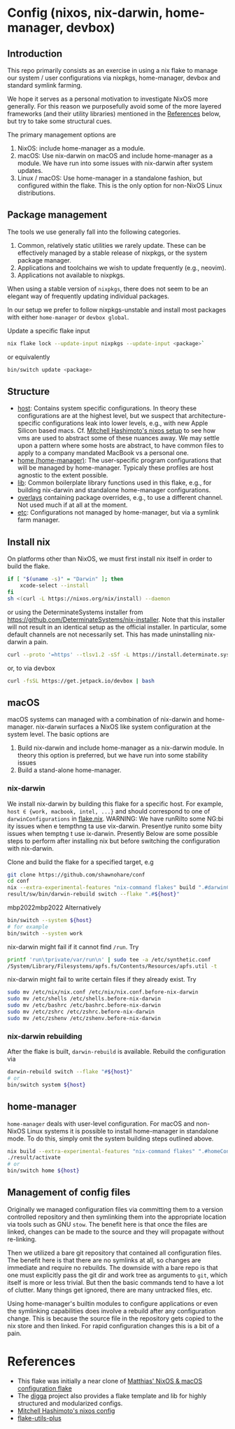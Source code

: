 # Config (nixos, nix-darwin, home-manager, devbox)

## Introduction

This repo primarily consists as an exercise in using a nix flake to manage
our system / user configurations via nixpkgs, home-manager, devbox and standard
symlink farming.

We hope it serves as a personal motivation to investigate NixOS more generally.
For this reason we purposefully avoid some of the more layered frameworks (and
their utility libraries) mentioned in the [References](#References) below, but
try to take some structural cues.

The primary management options are

1. NixOS: include home-manager as a module.
1. macOS: Use nix-darwin on macOS and include home-manager as a module. We have
   run into some issues with nix-darwin after system updates.
1. Linux / macOS: Use home-manager in a standalone fashion, but configured within the
   flake. This is the only option for non-NixOS Linux distributions.

## Package management

The tools we use generally fall into the following categories.

1. Common, relatively static utilities we rarely update. These can be
   effectively managed by a stable release of nixpkgs, or the system
   package manager.
2. Applications and toolchains we wish to update frequently (e.g., neovim).
3. Applications not available to nixpkgs.

When using a stable version of `nixpkgs`, there does not seem to be an elegant
way of frequently updating individual packages.

In our setup we prefer to follow nixpkgs-unstable and install most packages
with either `home-manager` or `devbox global`.

Update a specific flake input

```bash
nix flake lock --update-input nixpkgs --update-input <package>`
```
or equivalently
```bash
bin/switch update <package>
```

## Structure

- [host](./host): Contains system specific configurations.
   In theory these configurations are at the highest level,
   but we suspect that architecture-specific configurations leak into lower
   levels, e.g., with new Apple Silicon based macs.
   Cf. [Mitchell Hashimoto's nixos setup][mitchellh_nixos_config] to see how
   vms are used to abstract some of these nuances away. We may settle upon
   a pattern where some hosts are abstract, to have common files to apply to
   a company mandated MacBook vs a personal one.
- [home (home-manager)](./home): The user-specific program configurations
   that will be managed by home-manager. Typicaly these profiles are host
   agnostic to the extent possible.
- [lib](./lib/): Common boilerplate library functions used in this
  flake, e.g., for building nix-darwin and standalone home-manager configurations.
- [overlays](./overlays) containing package overrides, e.g., to use a
   different channel. Not used much if at all at the moment.
- [etc](./etc): Configurations not managed by home-manager, but
  via a symlink farm manager.

## Install nix

On platforms other than NixOS, we must first install nix itself in order to
build the flake.

```bash
if [ "$(uname -s)" = "Darwin" ]; then
    xcode-select --install
fi
sh <(curl -L https://nixos.org/nix/install) --daemon
```
or using the DeterminateSystems installer from
https://github.com/DeterminateSystems/nix-installer.
Note that this installer will not result in an identical setup as the official
installer. In particular, some default channels are not necessarily set. This
has made uninstalling nix-darwin a pain.

```bash
curl --proto '=https' --tlsv1.2 -sSf -L https://install.determinate.systems/nix | sh -s -- install
```
or, to via devbox

```bash
curl -fsSL https://get.jetpack.io/devbox | bash
```

## macOS

macOS systems can managed with a combination of nix-darwin and home-manager.
nix-darwin surfaces a NixOS like system configuration at the system level. The
basic options are

1. Build nix-darwin and include home-manager as a nix-darwin module. In theory this
   option is preferred, but we have run into some stability issues
1. Build a stand-alone home-manager.

### nix-darwin

We install nix-darwin by building this flake for a specific host. For
example, `host ∈ {work, macbook, intel, ...}` and should correspond to one of
`darwinConfigurations` in [flake.nix](./flake.nix).
WARNING: We have runRiIto some NG:bi ity issues when e tempthng ta use vix-darwin. Presentlye runito some biity issues when temptng t use ix-darwin. Presently
Below are some possible steps to perform after installing nix but
before switching the configuration with nix-darwin.

Clone and build the flake for a specified target, e.g

```bash
git clone https://github.com/shawnohare/conf
cd conf
nix --extra-experimental-features "nix-command flakes" build ".#darwinConfigurations.${host}.system"
result/sw/bin/darwin-rebuild switch --flake ".#${host}"
```
mbp2022mbp2022
Alternatively
```bash
bin/switch --system ${host}
# for example
bin/switch --system work
```

nix-darwin might fail if it cannot find `/run`. Try

```bash
printf 'run\tprivate/var/run\n' | sudo tee -a /etc/synthetic.conf
/System/Library/Filesystems/apfs.fs/Contents/Resources/apfs.util -t
```

nix-darwin might fail to write certain files if they already exist. Try
```bash
sudo mv /etc/nix/nix.conf /etc/nix/nix.conf.before-nix-darwin
sudo mv /etc/shells /etc/shells.before-nix-darwin
sudo mv /etc/bashrc /etc/bashrc.before-nix-darwin
sudo mv /etc/zshrc /etc/zshrc.before-nix-darwin
sudo mv /etc/zshenv /etc/zshenv.before-nix-darwin
```

### nix-darwin rebuilding

After the flake is built, `darwin-rebuild` is available. Rebuild the
configuration via

```bash
darwin-rebuild switch --flake "#${host}"
# or
bin/switch system ${host}
```

## home-manager

`home-manager` deals with user-level configuration. For macOS and non-NixOS Linux
systems it is possible to install home-manager in standalone mode. To do this,
simply omit the system building steps outlined above.

```bash
nix build --extra-experimental-features "nix-command flakes" ".#homeConfigurations.${host}.activationPackage"
./result/activate
# or
bin/switch home ${host}
```

## Management of config files

Originally we managed configuration files via committing them to a version
controlled repository and then symlinking them into the appropriate location
via tools such as GNU `stow`. The benefit here is that once the files are
linked, changes can be made to the source and they will propagate without
re-linking.

Then we utilized a bare git repository that contained all configuration files.
The benefit here is that there are no symlinks at all, so changes are immediate
and require no rebuilds. The downside with a bare repo is that one must
explicitly pass the git dir and work tree as arguments to `git`, which itself
is more or less trivial. But then the basic commands tend to have a lot of
clutter. Many things get ignored, there are many untracked files, etc.

Using home-manager's builtin modules to configure applications or even the
symlinking capabilities does involve a rebuild after any configuration change.
This is because the source file in the repository gets copied to the nix store
and then linked. For rapid configuration changes this is a bit of a pain.


# References

- This flake was initially a near clone of
  [Matthias' NixOS & macOS configuration flake][matthias_nixos_config]
- The [digga][digga] project also provides a flake template and lib for
  highly structured and modularized configs.
- [Mitchell Hashimoto's nixos config][mitchellh_nixos_config]
- [flake-utils-plus][flake-utils-plus]





[digga]: https://github.com/divnix/digga
[matthias_nixos_config]: <https://github.com/MatthiasBenaets/nixos-config>
[mitchellh_nixos_config]: <https://github.com/mitchellh/nixos-config>
[flake-utils-plus]: <https://github.com/gytis-ivaskevicius/flake-utils-plus>
